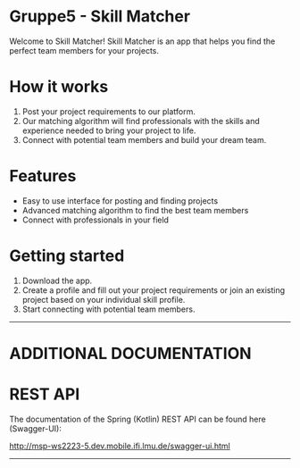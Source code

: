 # Gruppe5 - Skill Matcher

Welcome to Skill Matcher! Skill Matcher is an app that helps you find the perfect team members for your projects.

# How it works
1. Post your project requirements to our platform.
2. Our matching algorithm will find professionals with the skills and experience needed to bring your project to life.
3. Connect with potential team members and build your dream team.

# Features
* Easy to use interface for posting and finding projects
* Advanced matching algorithm to find the best team members
* Connect with professionals in your field

# Getting started
1. Download the app.
2. Create a profile and fill out your project requirements or join an existing project based on your individual skill profile.
3. Start connecting with potential team members.  

--- 

# ADDITIONAL DOCUMENTATION

# REST API

The documentation of the Spring (Kotlin) REST API can be found here (Swagger-UI):

http://msp-ws2223-5.dev.mobile.ifi.lmu.de/swagger-ui.html

---
